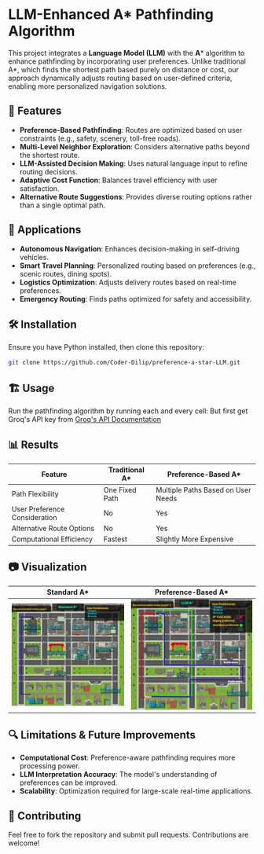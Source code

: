 # LLM-Enhanced A* Pathfinding Algorithm

This project integrates a **Language Model (LLM)** with the **A*** algorithm to enhance pathfinding by incorporating user preferences. Unlike traditional A*, which finds the shortest path based purely on distance or cost, our approach dynamically adjusts routing based on user-defined criteria, enabling more personalized navigation solutions.

## 🚀 Features
- **Preference-Based Pathfinding**: Routes are optimized based on user constraints (e.g., safety, scenery, toll-free roads).
- **Multi-Level Neighbor Exploration**: Considers alternative paths beyond the shortest route.
- **LLM-Assisted Decision Making**: Uses natural language input to refine routing decisions.
- **Adaptive Cost Function**: Balances travel efficiency with user satisfaction.
- **Alternative Route Suggestions**: Provides diverse routing options rather than a single optimal path.

## 📌 Applications
- **Autonomous Navigation**: Enhances decision-making in self-driving vehicles.
- **Smart Travel Planning**: Personalized routing based on preferences (e.g., scenic routes, dining spots).
- **Logistics Optimization**: Adjusts delivery routes based on real-time preferences.
- **Emergency Routing**: Finds paths optimized for safety and accessibility.

## 🛠️ Installation
Ensure you have Python installed, then clone this repository:
```bash
git clone https://github.com/Coder-Dilip/preference-a-star-LLM.git
```

## 🏗️ Usage
Run the pathfinding algorithm by running each and every cell:
But first get Groq's API key from [Groq's API Documentation](https://console.groq.com/login)


## 📊 Results
| Feature | Traditional A* | Preference-Based A* |
|---------|---------------|---------------------|
| Path Flexibility | One Fixed Path | Multiple Paths Based on User Needs |
| User Preference Consideration | No | Yes |
| Alternative Route Options | No | Yes |
| Computational Efficiency | Fastest | Slightly More Expensive |

## 📷 Visualization
| **Standard A*** | **Preference-Based A*** |
|-----------------|------------------------|
| ![Standard A*](standardA.png) | ![LLM A*](llmA.png) |

## 🔍 Limitations & Future Improvements
- **Computational Cost**: Preference-aware pathfinding requires more processing power.
- **LLM Interpretation Accuracy**: The model's understanding of preferences can be improved.
- **Scalability**: Optimization required for large-scale real-time applications.

## 🤝 Contributing
Feel free to fork the repository and submit pull requests. Contributions are welcome!


